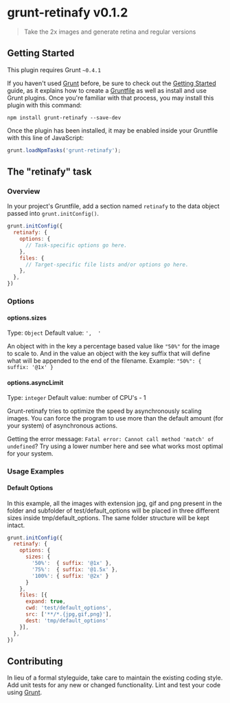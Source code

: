 # grunt-retinafy v0.1.2

> Take the 2x images and generate retina and regular versions

## Getting Started
This plugin requires Grunt `~0.4.1`

If you haven't used [Grunt](http://gruntjs.com/) before, be sure to check out the [Getting Started](http://gruntjs.com/getting-started) guide, as it explains how to create a [Gruntfile](http://gruntjs.com/sample-gruntfile) as well as install and use Grunt plugins. Once you're familiar with that process, you may install this plugin with this command:

```shell
npm install grunt-retinafy --save-dev
```

Once the plugin has been installed, it may be enabled inside your Gruntfile with this line of JavaScript:

```js
grunt.loadNpmTasks('grunt-retinafy');
```

## The "retinafy" task

### Overview
In your project's Gruntfile, add a section named `retinafy` to the data object passed into `grunt.initConfig()`.

```js
grunt.initConfig({
  retinafy: {
    options: {
      // Task-specific options go here.
    },
    files: {
      // Target-specific file lists and/or options go here.
    },
  },
})
```

### Options

#### options.sizes
Type: `Object`
Default value: `',  '`

An object with in the key a percentage based value like `"50%"` for the image to scale to. And in the value an object with the key suffix that will define what will be appended to the end of the filename. Example: `"50%": { suffix: '@1x' }`


#### options.asyncLimit
Type: `integer`
Default value: number of CPU's - 1

Grunt-retinafy tries to optimize the speed by asynchronously scaling images. You can force the program to use more than the default amount (for your system) of asynchronous actions.

Getting the error message: `Fatal error: Cannot call method 'match' of undefined`? Try using a lower number here and see what works most optimal for your system.



### Usage Examples

#### Default Options
In this example, all the images with extension jpg, gif and png present in the folder and subfolder of test/default_options will be placed in three different sizes inside tmp/default_options. The same folder structure will be kept intact.

```js
grunt.initConfig({
  retinafy: {
    options: {
      sizes: {
        '50%':  { suffix: '@1x' },
        '75%':  { suffix: '@1.5x' },
        '100%': { suffix: '@2x' }
      }
    },
    files: [{
      expand: true,
      cwd: 'test/default_options',
      src: ['**/*.{jpg,gif,png}'],
      dest: 'tmp/default_options'
    }],
  },
})
```


## Contributing
In lieu of a formal styleguide, take care to maintain the existing coding style. Add unit tests for any new or changed functionality. Lint and test your code using [Grunt](http://gruntjs.com/).
